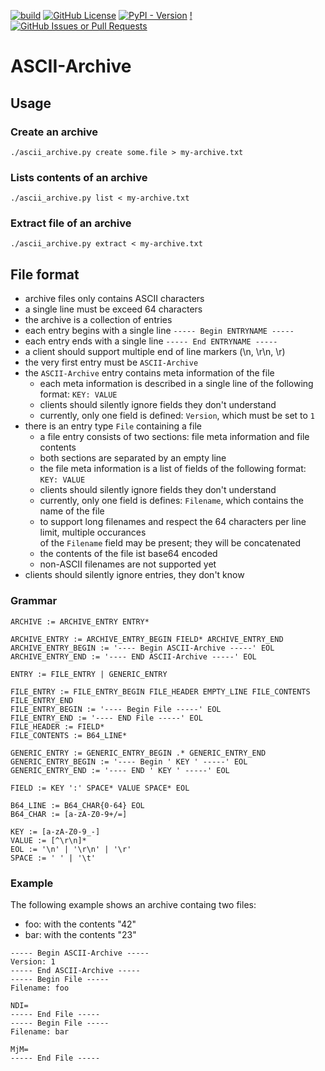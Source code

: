 [![build](https://github.com/falk-werner/ascii-archive/actions/workflows/build.yaml/badge.svg)](https://github.com/falk-werner/ascii-archive/actions/workflows/build.yaml)
[![GitHub License](https://img.shields.io/github/license/falk-werner/ascii-archive)](https://github.com/falk-werner/ascii-archive/blob/main/LICENSE)
[![PyPI - Version](https://img.shields.io/pypi/v/ascii-archive)](https://pypi.org/project/ascii-archive/)
[!![GitHub Issues or Pull Requests](https://img.shields.io/github/issues/falk-werner/ascii-archive)](https://github.com/falk-werner/ascii-archive/issues)

# ASCII-Archive

## Usage

### Create an archive

    ./ascii_archive.py create some.file > my-archive.txt

### Lists contents of an archive

    ./ascii_archive.py list < my-archive.txt

### Extract file of an archive

    ./ascii_archive.py extract < my-archive.txt

## File format

- archive files only contains ASCII characters
- a single line must be exceed 64 characters
- the archive is a collection of entries
- each entry begins with a single line `----- Begin ENTRYNAME -----`
- each entry ends with a single line `----- End ENTRYNAME -----`
- a client should support multiple end of line markers (\n, \r\n, \r)
- the very first entry must be `ASCII-Archive`
- the `ASCII-Archive` entry contains meta information of the file
  - each meta information is described in a single line of the following format: `KEY: VALUE`
  - clients should silently ignore fields they don't understand
  - currently, only one field is defined: `Version`, which must be set to `1`
- there is an entry type `File` containing a file
  - a file entry consists of two sections: file meta information and file contents
  - both sections are separated by an empty line
  - the file meta information is a list of fields of the following format: `KEY: VALUE`
  - clients should silently ignore fields they don't understand
  - currently, only one field is defines: `Filename`, which contains the name of the file
  - to support long filenames and respect the 64 characters per line limit, multiple occurances  
    of the `Filename` field may be present; they will be concatenated
  - the contents of the file ist base64 encoded
  - non-ASCII filenames are not supported yet
- clients should silently ignore entries, they don't know

### Grammar

```
ARCHIVE := ARCHIVE_ENTRY ENTRY*

ARCHIVE_ENTRY := ARCHIVE_ENTRY_BEGIN FIELD* ARCHIVE_ENTRY_END
ARCHIVE_ENTRY_BEGIN := '---- Begin ASCII-Archive -----' EOL
ARCHIVE_ENTRY_END := '---- END ASCII-Archive -----' EOL

ENTRY := FILE_ENTRY | GENERIC_ENTRY

FILE_ENTRY := FILE_ENTRY_BEGIN FILE_HEADER EMPTY_LINE FILE_CONTENTS FILE_ENTRY_END
FILE_ENTRY_BEGIN := '---- Begin File -----' EOL
FILE_ENTRY_END := '---- END File -----' EOL
FILE_HEADER := FIELD*
FILE_CONTENTS := B64_LINE*

GENERIC_ENTRY := GENERIC_ENTRY_BEGIN .* GENERIC_ENTRY_END
GENERIC_ENTRY_BEGIN := '---- Begin ' KEY ' -----' EOL
GENERIC_ENTRY_END := '---- END ' KEY ' -----' EOL

FIELD := KEY ':' SPACE* VALUE SPACE* EOL

B64_LINE := B64_CHAR{0-64} EOL
B64_CHAR := [a-zA-Z0-9+/=]

KEY := [a-zA-Z0-9_-]
VALUE := [^\r\n]*
EOL := '\n' | '\r\n' | '\r'
SPACE := ' ' | '\t'
```

### Example

The following example shows an archive containg two files:
- foo: with the contents "42"
- bar: with the contents "23"

```
----- Begin ASCII-Archive -----
Version: 1
----- End ASCII-Archive -----
----- Begin File -----
Filename: foo

NDI=
----- End File -----
----- Begin File -----
Filename: bar

MjM=
----- End File -----
```
